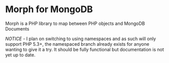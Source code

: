 # Morph for MongoDB

Morph is a PHP library to map between PHP objects and MongoDB Documents

*NOTICE* - I plan on switching to using namespaces and as such will only support PHP 5.3+, the namespaced branch already exists for anyone wanting to give it a try. It should be fully functional but documentation is not yet up to date.